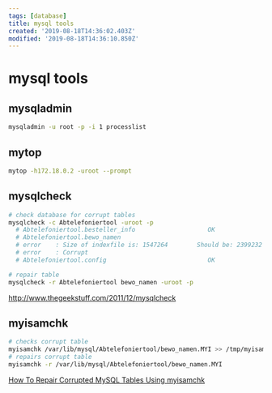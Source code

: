```yaml
---
tags: [database]
title: mysql tools
created: '2019-08-18T14:36:02.403Z'
modified: '2019-08-18T14:36:10.850Z'
---
```


# mysql tools

## mysqladmin
```sh
mysqladmin -u root -p -i 1 processlist
```

## mytop
```sh
mytop -h172.18.0.2 -uroot --prompt
```


## mysqlcheck
```sh
# check database for corrupt tables
mysqlcheck -c Abtelefoniertool -uroot -p							
  # Abtelefoniertool.besteller_info                    OK
  # Abtelefoniertool.bewo_namen
  # error    : Size of indexfile is: 1547264        Should be: 2399232
  # error    : Corrupt
  # Abtelefoniertool.config                            OK

# repair table
mysqlcheck -r Abtelefoniertool bewo_namen -uroot -p				
```
http://www.thegeekstuff.com/2011/12/mysqlcheck

## myisamchk
```sh
# checks corrupt table
myisamchk /var/lib/mysql/Abtelefoniertool/bewo_namen.MYI >> /tmp/myisamchk_log.txt	
# repairs corrupt table
myisamchk -r /var/lib/mysql/Abtelefoniertool/bewo_namen.MYI													
```
[How To Repair Corrupted MySQL Tables Using myisamchk](http://www.thegeekstuff.com/2008/09/how-to-repair-corrupted-mysql-tables-using-myisamchk/)
